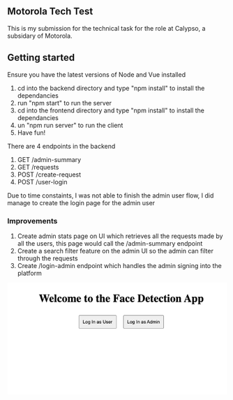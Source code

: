 ## Motorola Tech Test

This is my submission for the technical task for the role at Calypso, a subsidary of Motorola.

## Getting started

Ensure you have the latest versions of Node and Vue installed

1) cd into the backend directory and type "npm install" to install the dependancies
2) run "npm start" to run the server
3) cd into the frontend directory and type "npm install" to install the dependancies
4) un "npm run server" to run the client
5) Have fun!

There are 4 endpoints in the backend

1) GET /admin-summary
2) GET /requests
3) POST /create-request
4) POST /user-login


Due to time constaints, I was not able to finish the admin user flow, I did manage to create the login page for the admin user

### Improvements

1) Create admin stats page on UI which retrieves all the requests made by all the users, this page would call the /admin-summary endpoint
2) Create a search filter feature on the admin UI so the admin can filter through the requests
3) Create /login-admin endpoint which handles the admin signing into the platform

![screenshot](./screenshot.png)
